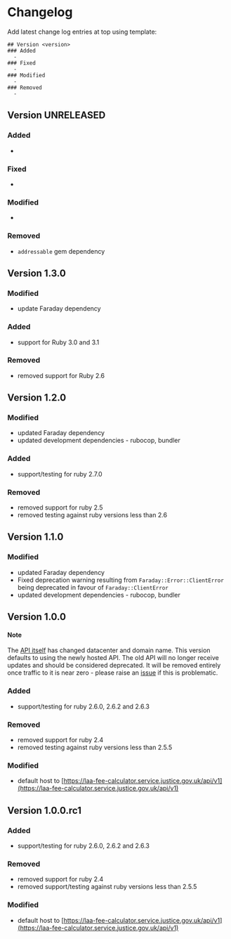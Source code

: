 # Changelog

Add latest change log entries at top using template:

```
## Version <version>
### Added
  -
### Fixed
  -
### Modified
  -
### Removed
  -
```
## Version UNRELEASED
### Added
  -
### Fixed
  -
### Modified
  -
### Removed
  - `addressable` gem dependency

## Version 1.3.0

### Modified
  - update Faraday dependency

### Added
  - support for Ruby 3.0 and 3.1

### Removed
  - removed support for Ruby 2.6

## Version 1.2.0

### Modified
  - updated Faraday dependency
  - updated development dependencies - rubocop, bundler
### Added
  - support/testing for ruby 2.7.0
### Removed
  - removed support for ruby 2.5
  - removed testing against ruby versions less than 2.6

## Version 1.1.0

### Modified
  - updated Faraday dependency
  - Fixed deprecation warning resulting from `Faraday::Error::ClientError` being deprecated in favour of `Faraday::ClientError`
  - updated development dependencies - rubocop, bundler

## Version 1.0.0

#### Note
The [API itself](https://laa-fee-calculator.service.justice.gov.uk/api/v1/docs) has changed datacenter and domain name. This version defaults to using the newly hosted API. The old API will no longer receive updates and should be considered deprecated. It will be removed entirely once traffic to it is near zero - please raise an [issue](https://github.com/ministryofjustice/laa-fee-calculator-client/issues) if this is problematic.

### Added
  - support/testing for ruby 2.6.0, 2.6.2 and 2.6.3
### Removed
  - removed support for ruby 2.4
  - removed testing against ruby versions less than 2.5.5
### Modified
  - default host to [https://laa-fee-calculator.service.justice.gov.uk/api/v1](https://laa-fee-calculator.service.justice.gov.uk/api/v1)

## Version 1.0.0.rc1
### Added
  - support/testing for ruby 2.6.0, 2.6.2 and 2.6.3
### Removed
  - removed support for ruby 2.4
  - removed support/testing against ruby versions less than 2.5.5
### Modified
  - default host to [https://laa-fee-calculator.service.justice.gov.uk/api/v1](https://laa-fee-calculator.service.justice.gov.uk/api/v1)

